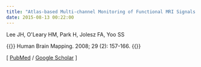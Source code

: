 ```yaml
---
title: "Atlas-based Multi-channel Monitoring of Functional MRI Signals in Real-time: Automated Approach"
date: 2015-08-13 00:22:00
---
```


Lee JH, O'Leary HM, Park H, Jolesz FA, Yoo SS

{{<format bright-green>}}
Human Brain Mapping. 2008; 29 (2): 157-166.
{{</format>}}

[ [PubMed](http://www.ncbi.nlm.nih.gov/pubmed/?term=Atlas-based+Multi-channel+Monitoring+of+Functional+MRI+Signals+in+Real-time%3A+Automated+Approach) / [Google Scholar](https://scholar.google.com/scholar?q=Atlas-based+Multi-channel+Monitoring+of+Functional+MRI+Signals+in+Real-time%3A+Automated+Approach&btnG=&hl=en&lr=lang_en&as_sdt=0%2C5) ] 

